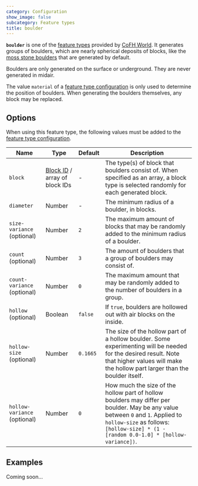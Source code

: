 ```yaml
---
category: Configuration
show_image: false
subcategory: Feature types
title: boulder
---
```


**`boulder`** is one of the [feature types](../) provided by [CoFH
World](../../../). It generates groups of boulders, which are nearly spherical
deposits of blocks, like the [moss stone
boulders](https://minecraft.gamepedia.com/Generated_structures#Moss_stone_boulder)
that are generated by default.

Boulders are only generated on the surface or underground. They are never
generated in midair.

The value `material` of a [feature type
configuration](../../feature-format/#feature-type-configuration) is only used to
determine the position of boulders. When generating the boulders themselves, any
block may be replaced.


Options
-------

When using this feature type, the following values must be added to the [feature
type configuration](../../feature-format/#feature-type-configuration).

|Name|Type|Default|Description|
|--- |--- |--- |--- |
|`block`|[Block ID](../../common-formats/block-id/) / array of block IDs|-|The type(s) of block that boulders consist of. When specified as an array, a block type is selected randomly for each generated block.|
|`diameter`|Number|-|The minimum radius of a boulder, in blocks.|
|`size-variance` (optional)|Number|`2`|The maximum amount of blocks that may be randomly added to the minimum radius of a boulder.|
|`count` (optional)|Number|`3`|The amount of boulders that a group of boulders may consist of.|
|`count-variance` (optional)|Number|`0`|The maximum amount that may be randomly added to the number of boulders in a group.|
|`hollow` (optional)|Boolean|`false`|If `true`, boulders are hollowed out with air blocks on the inside.|
|`hollow-size` (optional)|Number|`0.1665`|The size of the hollow part of a hollow boulder. Some experimenting will be needed for the desired result. Note that higher values will make the hollow part larger than the boulder itself.|
|`hollow-variance` (optional)|Number|`0`|How much the size of the hollow part of hollow boulders may differ per boulder. May be any value between `0` and `1`. Applied to `hollow-size` as follows: `[hollow-size] * (1 - [random 0.0-1.0] * [hollow-variance])`.|


Examples
--------

Coming soon...

